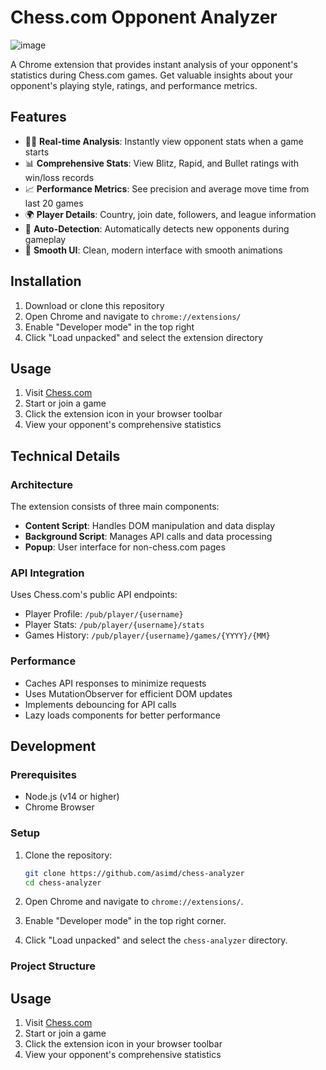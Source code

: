 # Chess.com Opponent Analyzer

![image](https://github.com/user-attachments/assets/8717b009-e6aa-4649-a7dd-4b07e765377e)

A Chrome extension that provides instant analysis of your opponent's statistics during Chess.com games. Get valuable insights about your opponent's playing style, ratings, and performance metrics.

## Features

- 🏃‍♂️ **Real-time Analysis**: Instantly view opponent stats when a game starts
- 📊 **Comprehensive Stats**: View Blitz, Rapid, and Bullet ratings with win/loss records
- 📈 **Performance Metrics**: See precision and average move time from last 20 games
- 🌍 **Player Details**: Country, join date, followers, and league information
- 🎯 **Auto-Detection**: Automatically detects new opponents during gameplay
- 💫 **Smooth UI**: Clean, modern interface with smooth animations

## Installation

1. Download or clone this repository
2. Open Chrome and navigate to `chrome://extensions/`
3. Enable "Developer mode" in the top right
4. Click "Load unpacked" and select the extension directory

## Usage

1. Visit [Chess.com](https://chess.com)
2. Start or join a game
3. Click the extension icon in your browser toolbar
4. View your opponent's comprehensive statistics

## Technical Details

### Architecture

The extension consists of three main components:
- **Content Script**: Handles DOM manipulation and data display
- **Background Script**: Manages API calls and data processing
- **Popup**: User interface for non-chess.com pages

### API Integration

Uses Chess.com's public API endpoints:
- Player Profile: `/pub/player/{username}`
- Player Stats: `/pub/player/{username}/stats`
- Games History: `/pub/player/{username}/games/{YYYY}/{MM}`

### Performance

- Caches API responses to minimize requests
- Uses MutationObserver for efficient DOM updates
- Implements debouncing for API calls
- Lazy loads components for better performance

## Development

### Prerequisites
- Node.js (v14 or higher)
- Chrome Browser

### Setup

1. Clone the repository:
   ```bash
   git clone https://github.com/asimd/chess-analyzer
   cd chess-analyzer
   ```

2. Open Chrome and navigate to `chrome://extensions/`.

3. Enable "Developer mode" in the top right corner.

4. Click "Load unpacked" and select the `chess-analyzer` directory.

### Project Structure

## Usage

1. Visit [Chess.com](https://chess.com)
2. Start or join a game
3. Click the extension icon in your browser toolbar
4. View your opponent's comprehensive statistics 
